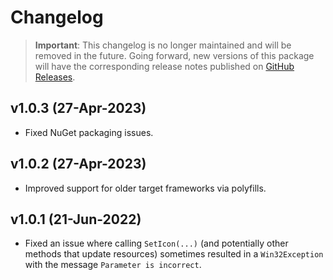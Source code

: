 # Changelog

> **Important**:
> This changelog is no longer maintained and will be removed in the future.
> Going forward, new versions of this package will have the corresponding release notes published on [GitHub Releases](https://githu.com/Tyrrrz/Ressy/releases).

## v1.0.3 (27-Apr-2023)

- Fixed NuGet packaging issues.

## v1.0.2 (27-Apr-2023)

- Improved support for older target frameworks via polyfills.

## v1.0.1 (21-Jun-2022)

- Fixed an issue where calling `SetIcon(...)` (and potentially other methods that update resources) sometimes resulted in a `Win32Exception` with the message `Parameter is incorrect`.
